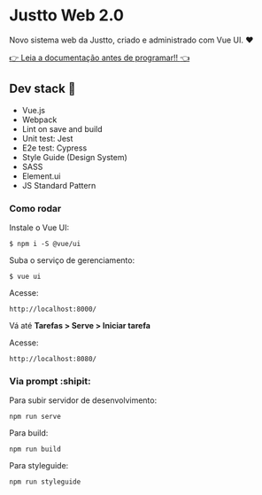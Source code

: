 # Justto Web 2.0

Novo sistema web da Justto, criado e administrado com Vue UI. :heart:

[:point_right: Leia a documentação antes de programar!! :point_left:](https://gitlab.com/Justto/justto-web/wikis/)

## Dev stack :wrench:
- Vue.js
- Webpack
- Lint on save and build
- Unit test: Jest
- E2e test: Cypress
- Style Guide (Design System)
- SASS
- Element.ui
- JS Standard Pattern

### Como rodar

Instale o Vue UI:

`$ npm i -S @vue/ui`

Suba o serviço de gerenciamento:

`$ vue ui`

Acesse:

`http://localhost:8000/`

Vá até **Tarefas > Serve > Iniciar tarefa**

Acesse:

`http://localhost:8080/`

### Via prompt  :shipit:

Para subir servidor de desenvolvimento:

`npm run serve`

Para build:

`npm run build`

Para styleguide:

`npm run styleguide`
